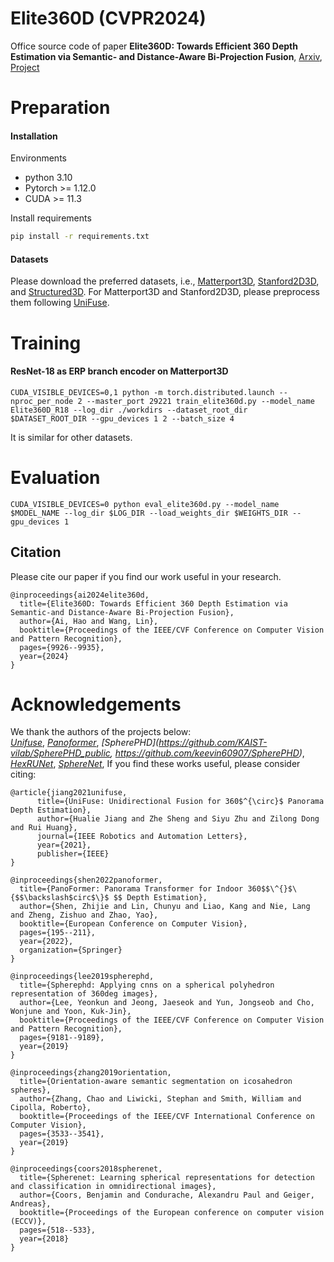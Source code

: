 # Elite360D (CVPR2024)

Office source code of paper **Elite360D: Towards Efficient 360 Depth Estimation via Semantic- and Distance-Aware Bi-Projection Fusion**, [Arxiv](https://arxiv.org/abs/2403.16376), [Project]()

# Preparation

#### Installation

Environments

* python 3.10
* Pytorch >= 1.12.0
* CUDA >= 11.3

Install requirements

```bash
pip install -r requirements.txt
```

#### Datasets 

Please download the preferred datasets,  i.e., [Matterport3D](https://niessner.github.io/Matterport/), [Stanford2D3D](http://3dsemantics.stanford.edu/), and [Structured3D](https://structured3d-dataset.org/). For Matterport3D and Stanford2D3D, please preprocess them following [UniFuse](https://github.com/alibaba/UniFuse-Unidirectional-Fusion).

# Training 

#### ResNet-18 as ERP branch encoder on Matterport3D

```
CUDA_VISIBLE_DEVICES=0,1 python -m torch.distributed.launch --nproc_per_node 2 --master_port 29221 train_elite360d.py --model_name Elite360D_R18 --log_dir ./workdirs --dataset_root_dir $DATASET_ROOT_DIR --gpu_devices 1 2 --batch_size 4
```

It is similar for other datasets. 

# Evaluation  

```
CUDA_VISIBLE_DEVICES=0 python eval_elite360d.py --model_name $MODEL_NAME --log_dir $LOG_DIR --load_weights_dir $WEIGHTS_DIR --gpu_devices 1
```

## Citation

Please cite our paper if you find our work useful in your research.

```
@inproceedings{ai2024elite360d,
  title={Elite360D: Towards Efficient 360 Depth Estimation via Semantic-and Distance-Aware Bi-Projection Fusion},
  author={Ai, Hao and Wang, Lin},
  booktitle={Proceedings of the IEEE/CVF Conference on Computer Vision and Pattern Recognition},
  pages={9926--9935},
  year={2024}
}
```
# Acknowledgements

We thank the authors of the projects below:  
*[Unifuse](https://github.com/alibaba/UniFuse-Unidirectional-Fusion)*, *[Panoformer](https://github.com/zhijieshen-bjtu/PanoFormer)*, *[SpherePHD](https://github.com/KAIST-vilab/SpherePHD_public, https://github.com/keevin60907/SpherePHD)*, *[HexRUNet](https://github.com/matsuren/HexRUNet_pytorch)*,
  *[SphereNet](https://github.com/ChiWeiHsiao/SphereNet-pytorch)*,
If you find these works useful, please consider citing:
```
@article{jiang2021unifuse,
      title={UniFuse: Unidirectional Fusion for 360$^{\circ}$ Panorama Depth Estimation}, 
      author={Hualie Jiang and Zhe Sheng and Siyu Zhu and Zilong Dong and Rui Huang},
	  journal={IEEE Robotics and Automation Letters},
	  year={2021},
	  publisher={IEEE}
}
```
```
@inproceedings{shen2022panoformer,
  title={PanoFormer: Panorama Transformer for Indoor 360$$\^{}$\{$$\backslash$circ$\}$ $$ Depth Estimation},
  author={Shen, Zhijie and Lin, Chunyu and Liao, Kang and Nie, Lang and Zheng, Zishuo and Zhao, Yao},
  booktitle={European Conference on Computer Vision},
  pages={195--211},
  year={2022},
  organization={Springer}
}
```
```
@inproceedings{lee2019spherephd,
  title={Spherephd: Applying cnns on a spherical polyhedron representation of 360deg images},
  author={Lee, Yeonkun and Jeong, Jaeseok and Yun, Jongseob and Cho, Wonjune and Yoon, Kuk-Jin},
  booktitle={Proceedings of the IEEE/CVF Conference on Computer Vision and Pattern Recognition},
  pages={9181--9189},
  year={2019}
}
```
```
@inproceedings{zhang2019orientation,
  title={Orientation-aware semantic segmentation on icosahedron spheres},
  author={Zhang, Chao and Liwicki, Stephan and Smith, William and Cipolla, Roberto},
  booktitle={Proceedings of the IEEE/CVF International Conference on Computer Vision},
  pages={3533--3541},
  year={2019}
}
```
```
@inproceedings{coors2018spherenet,
  title={Spherenet: Learning spherical representations for detection and classification in omnidirectional images},
  author={Coors, Benjamin and Condurache, Alexandru Paul and Geiger, Andreas},
  booktitle={Proceedings of the European conference on computer vision (ECCV)},
  pages={518--533},
  year={2018}
}
```
